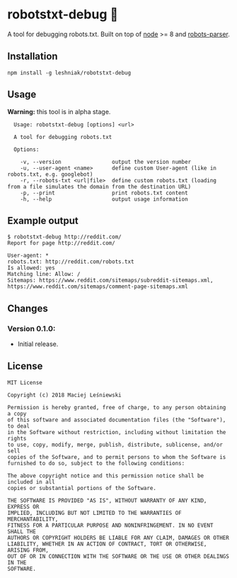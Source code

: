 # robotstxt-debug 🤖

A tool for debugging robots.txt. Built on top of [node](https://nodejs.org) >= 8 and [robots-parser](https://github.com/samclarke/robots-parser).

## Installation

`npm install -g leshniak/robotstxt-debug`

## Usage
**Warning:** this tool is in alpha stage.
```
  Usage: robotstxt-debug [options] <url>

  A tool for debugging robots.txt

  Options:

    -v, --version                output the version number
    -u, --user-agent <name>      define custom User-agent (like in robots.txt, e.g. googlebot)
    -r, --robots-txt <url|file>  define custom robots.txt (loading from a file simulates the domain from the destination URL)
    -p, --print                  print robots.txt content
    -h, --help                   output usage information
```

## Example output
```
$ robotstxt-debug http://reddit.com/
Report for page http://reddit.com/

User-agent: *
robots.txt: http://reddit.com/robots.txt
Is allowed: yes
Matching line: Allow: /
Sitemaps: https://www.reddit.com/sitemaps/subreddit-sitemaps.xml, https://www.reddit.com/sitemaps/comment-page-sitemaps.xml
```

## Changes

### Version 0.1.0:
* Initial release.

## License
```
MIT License

Copyright (c) 2018 Maciej Leśniewski

Permission is hereby granted, free of charge, to any person obtaining a copy
of this software and associated documentation files (the "Software"), to deal
in the Software without restriction, including without limitation the rights
to use, copy, modify, merge, publish, distribute, sublicense, and/or sell
copies of the Software, and to permit persons to whom the Software is
furnished to do so, subject to the following conditions:

The above copyright notice and this permission notice shall be included in all
copies or substantial portions of the Software.

THE SOFTWARE IS PROVIDED "AS IS", WITHOUT WARRANTY OF ANY KIND, EXPRESS OR
IMPLIED, INCLUDING BUT NOT LIMITED TO THE WARRANTIES OF MERCHANTABILITY,
FITNESS FOR A PARTICULAR PURPOSE AND NONINFRINGEMENT. IN NO EVENT SHALL THE
AUTHORS OR COPYRIGHT HOLDERS BE LIABLE FOR ANY CLAIM, DAMAGES OR OTHER
LIABILITY, WHETHER IN AN ACTION OF CONTRACT, TORT OR OTHERWISE, ARISING FROM,
OUT OF OR IN CONNECTION WITH THE SOFTWARE OR THE USE OR OTHER DEALINGS IN THE
SOFTWARE.
```
